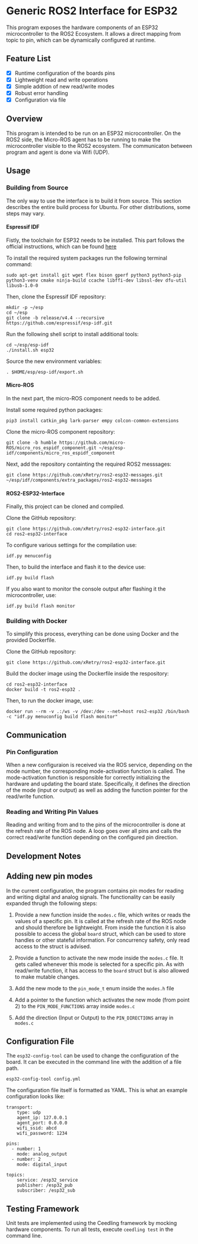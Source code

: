 # Generic ROS2 Interface for ESP32

This program exposes the hardware components of an ESP32 microcontroller to the ROS2 Ecosystem.
It allows a direct mapping from topic to pin, which can be dynamically configured at runtime.

## Feature List

- [x] Runtime configuration of the boards pins
- [x] Lightweight read and write operations
- [x] Simple addtion of new read/write modes
- [x] Robust error handling
- [x] Configuration via file

## Overview

This program is intended to be run on an ESP32 microcontroller.
On the ROS2 side, the Micro-ROS agent has to be running to make the microcontroller visible to the ROS2 ecosystem.
The communicaton between program and agent is done via Wifi (UDP).

## Usage

### Building from Source

The only way to use the interface is to build it from source.
This section describes the entire build process for Ubuntu.
For other distributions, some steps may vary.

#### Espressif IDF

Fistly, the toolchain for ESP32 needs to be installed.
This part follows the official instructions, which can be found [here](https://docs.espressif.com/projects/esp-idf/en/latest/esp32/get-started/linux-macos-setup.html)

To install the required system packages run the following terminal command:

    sudo apt-get install git wget flex bison gperf python3 python3-pip python3-venv cmake ninja-build ccache libffi-dev libssl-dev dfu-util libusb-1.0-0

Then, clone the Espressif IDF repository:

    mkdir -p ~/esp
    cd ~/esp
    git clone -b release/v4.4 --recursive https://github.com/espressif/esp-idf.git

Run the following shell script to install additional tools:

    cd ~/esp/esp-idf
    ./install.sh esp32

Source the new environment variables:

    . $HOME/esp/esp-idf/export.sh

#### Micro-ROS

In the next part, the micro-ROS component needs to be added.

Install some required python packages:

    pip3 install catkin_pkg lark-parser empy colcon-common-extensions

Clone the micro-ROS component repository:

    git clone -b humble https://github.com/micro-ROS/micro_ros_espidf_component.git ~/esp/esp-idf/components/micro_ros_espidf_component

Next, add the repository containting the required ROS2 messsages:

    git clone https://github.com/xRetry/ros2-esp32-messages.git ~/esp/idf/components/extra_packages/ros2-esp32-messages

#### ROS2-ESP32-Interface

Finally, this project can be cloned and compiled.

Clone the GitHub repository:

    git clone https://github.com/xRetry/ros2-esp32-interface.git
    cd ros2-esp32-interface

To configure various settings for the compilation use:

    idf.py menuconfig

Then, to build the interface and flash it to the device use:

    idf.py build flash

If you also want to monitor the console output after flashing it the microcontroller, use:

    idf.py build flash monitor

### Building with Docker 

To simplify this process, everything can be done using Docker and the provided Dockerfile.

Clone the GitHub repository:

    git clone https://github.com/xRetry/ros2-esp32-interface.git

Build the docker image using the Dockerfile inside the respository:

    cd ros2-esp32-interface
    docker build -t ros2-esp32 .

Then, to run the docker image, use:

    docker run --rm -v .:/ws -v /dev:/dev --net=host ros2-esp32 /bin/bash -c "idf.py menuconfig build flash monitor"


## Communication

### Pin Configuration

When a new configuraion is received via the ROS service, depending on the mode number, the corresponding mode-activation function is called.
The mode-activation function is responsible for correctly initializing the hardware and updating the board state.
Specifically, it defines the direction of the mode (input or output) as well as adding the function pointer for the read/write function.

### Reading and Writing Pin Values

Reading and writing from and to the pins of the microcontroller is done at the refresh rate of the ROS node.
A loop goes over all pins and calls the correct read/write function depending on the configured pin direction.

## Development Notes

## Adding new pin modes

In the current configuration, the program contains pin modes for reading and writing digital and analog signals.
The functionality can be easily expanded thrugh the following steps:

1. Provide a new function inside the `modes.c` file, which writes or reads the values of a specific pin. 
It is called at the refresh rate of the ROS node and should therefore be lightweight.
From inside the function it is also possible to access the global `board` struct, which can be used to store handles or other stateful information.
For concurrency safety, only read access to the struct is advised.

2. Provide a function to activate the new mode inside the `modes.c` file. 
It gets called whenever this mode is selected for a specific pin. 
As with read/write function, it has access to the `board` struct but is also allowed to make mutable changes.

3. Add the new mode to the `pin_mode_t` enum inside the `modes.h` file

4. Add a pointer to the function which activates the new mode (from point 2) to the `PIN_MODE_FUNCTIONS` array inside `modes.c`

5. Add the direction (Input or Output) to the `PIN_DIRECTIONS` array in `modes.c`

## Configuration File

The `esp32-config-tool` can be used to change the configuration of the board.
It can be executed in the command line with the addition of a file path.
    
    esp32-config-tool config.yml

The configuration file itself is formatted as YAML.
This is what an example configuration looks like:

    transport: 
        type: udp
        agent_ip: 127.0.0.1
        agent_port: 0.0.0.0
        wifi_ssid: abcd
        wifi_password: 1234
        
    pins:
      - number: 1
        mode: analog_output
      - number: 2
        mode: digital_input

    topics:
        service: /esp32_service
        publisher: /esp32_pub
        subscriber: /esp32_sub
        
## Testing Framework

Unit tests are implemented using the Ceedling framework by mocking hardware components.
To run all tests, execute `ceedling test` in the command line.
